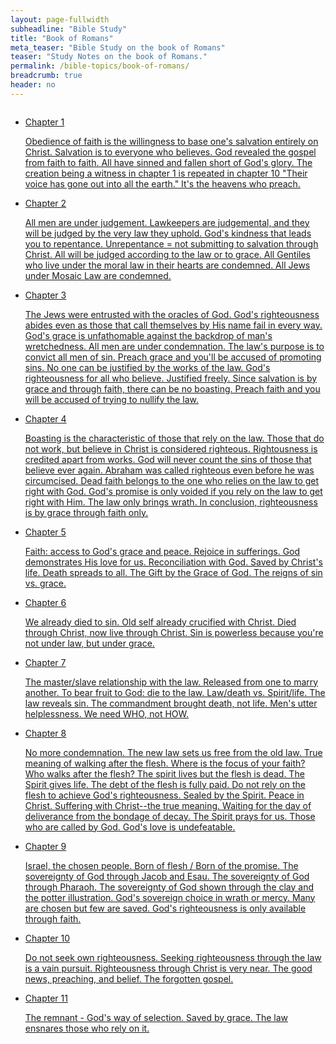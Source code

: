 ```yaml
---
layout: page-fullwidth
subheadline: "Bible Study"
title: "Book of Romans"
meta_teaser: "Bible Study on the book of Romans"
teaser: "Study Notes on the book of Romans."
permalink: /bible-topics/book-of-romans/
breadcrumb: true
header: no
---
```

<!--more-->
<div class="small-12 columns" style="padding: 0px; border-bottom: none;">

<ul class="side-nav">
      <li><a href="{{ site.projectname }}/bible-topics/book-of-romans/01/">Chapter 1<p style="font-weight: normal;">Obedience of faith is the willingness to base one's salvation entirely on Christ. Salvation is to everyone who believes. God revealed the gospel from faith to faith. All have sinned and fallen short of God's glory. The creation being a witness in chapter 1 is repeated in chapter 10 "Their voice has gone out into all the earth." It's the heavens who preach.</p></a></li>
      <li><a href="{{ site.projectname }}/bible-topics/book-of-romans/02/">Chapter 2<p style="font-weight: normal;">All men are under judgement. Lawkeepers are judgemental, and they will be judged by the very law they uphold. God's kindness that leads you to repentance. Unrepentance = not submitting to salvation through Christ. All will be judged according to the law or to grace. All Gentiles who live under the moral law in their hearts are condemned. All Jews under Mosaic Law are condemned.</p></a></li>
      <li><a href="{{ site.projectname }}/bible-topics/book-of-romans/03/">Chapter 3<p style="font-weight: normal;">The Jews were entrusted with the oracles of God. God's righteousness abides even as those that call themselves by His name fail in every way. God's grace is unfathomable against the backdrop of man's wretchedness. All men are under condemnation. The law's purpose is to convict all men of sin. Preach grace and you'll be accused of promoting sins. No one can be justified by the works of the law. God's righteousness for all who believe. Justified freely. Since salvation is by grace and through faith, there can be no boasting. Preach faith and you will be accused of trying to nullify the law.</p></a></li>
      <li><a href="{{ site.projectname }}/bible-topics/book-of-romans/04/">Chapter 4<p style="font-weight: normal;">Boasting is the characteristic of those that rely on the law. Those that do not work, but believe in Christ is considered righteous. Rightousness is credited apart from works. God will never count the sins of those that believe ever again. Abraham was called righteous even before he was circumcised. Dead faith belongs to the one who relies on the law to get right with God.  God's promise is only voided if you rely on the law to get right with Him. The law only brings wrath. In conclusion, righteousness is by grace through faith only.</p></a></li>
      <li><a href="{{ site.projectname }}/bible-topics/book-of-romans/05/">Chapter 5<p style="font-weight: normal;">Faith: access to God's grace and peace. Rejoice in sufferings. God demonstrates His love for us. Reconciliation with God. Saved by Christ's life. Death spreads to all. The Gift by the Grace of God. The reigns of sin vs. grace.</p></a></li>
      <li><a href="{{ site.projectname }}/bible-topics/book-of-romans/06/">Chapter 6<p style="font-weight: normal;">We already died to sin. Old self already crucified with Christ. Died through Christ, now live through Christ. Sin is powerless because you're not under law, but under grace.</p></a></li>
      <li><a href="{{ site.projectname }}/bible-topics/book-of-romans/07/">Chapter 7<p style="font-weight: normal;">The master/slave relationship with the law. Released from one to marry another. To bear fruit to God: die to the law. Law/death vs. Spirit/life. The law reveals sin. The commandment brought death, not life. Men's utter helplessness. We need WHO, not HOW.</p></a></li>
      <li><a href="{{ site.projectname }}/bible-topics/book-of-romans/08/">Chapter 8<p style="font-weight: normal;">No more condemnation. The new law sets us free from the old law. True meaning of walking after the flesh. Where is the focus of your faith? Who walks after the flesh? The spirit lives but the flesh is dead. The Spirit gives life. The debt of the flesh is fully paid. Do not rely on the flesh to achieve God's righteousness. Sealed by the Spirit.  Peace in Christ. Suffering with Christ--the true meaning. Waiting for the day of deliverance from the bondage of decay. The Spirit prays for us. Those who are called by God. God's love is undefeatable.</p></a></li>
      <li><a href="{{ site.projectname }}/bible-topics/book-of-romans/09/">Chapter 9<p style="font-weight: normal;">Israel, the chosen people. Born of flesh / Born of the promise. The sovereignty of God through Jacob and Esau. The sovereignty of God through Pharaoh. The sovereignty of God shown through the clay and the potter illustration. God's sovereign choice in wrath or mercy. Many are chosen but few are saved. God's righteousness is only available through faith.</p></a></li>
      <li><a href="{{ site.projectname }}/bible-topics/book-of-romans/10/">Chapter 10<p style="font-weight: normal;">Do not seek own righteousness. Seeking righteousness through the law is a vain pursuit. Righteousness through Christ is very near. The good news, preaching, and belief. The forgotten gospel.</p></a></li>
      <li><a href="{{ site.projectname }}/bible-topics/book-of-romans/11/">Chapter 11<p style="font-weight: normal;">The remnant - God's way of selection. Saved by grace. The law ensnares those who rely on it.</p></a></li>
</ul>
</div>
